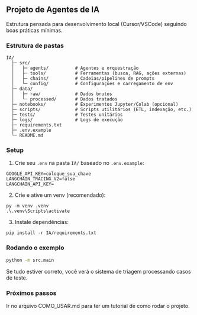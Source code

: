 ## Projeto de Agentes de IA

Estrutura pensada para desenvolvimento local (Cursor/VSCode) seguindo boas práticas mínimas.

### Estrutura de pastas

```
IA/
  ├─ src/
  │   ├─ agents/          # Agentes e orquestração
  │   ├─ tools/           # Ferramentas (busca, RAG, ações externas)
  │   ├─ chains/          # Cadeias/pipelines de prompts
  │   └─ config/          # Configurações e carregamento de env
  ├─ data/
  │   ├─ raw/             # Dados brutos
  │   └─ processed/       # Dados tratados
  ├─ notebooks/           # Experimentos Jupyter/Colab (opcional)
  ├─ scripts/             # Scripts utilitários (ETL, indexação, etc.)
  ├─ tests/               # Testes unitários
  ├─ logs/                # Logs de execução
  ├─ requirements.txt
  ├─ .env.example
  └─ README.md
```

### Setup

1. Crie seu `.env` na pasta `IA/` baseado no `.env.example`:

```
GOOGLE_API_KEY=coloque_sua_chave
LANGCHAIN_TRACING_V2=false
LANGCHAIN_API_KEY=
```

2. Crie e ative um venv (recomendado):

```
py -m venv .venv
.\.venv\Scripts\activate
```

3. Instale dependências:

```
pip install -r IA/requirements.txt
```

### Rodando o exemplo

```bash
python -m src.main
```

Se tudo estiver correto, você verá o sistema de triagem processando casos de teste.

### Próximos passos

Ir no arquivo COMO_USAR.md para ter um tutorial de como rodar o projeto.
